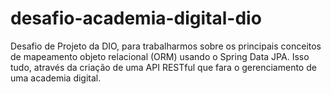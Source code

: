 # desafio-academia-digital-dio
Desafio de Projeto da DIO, para trabalharmos sobre os principais conceitos de mapeamento objeto relacional (ORM) usando o Spring Data JPA. Isso tudo, através da criação de uma API RESTful que fara o gerenciamento de uma academia digital.
